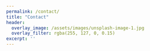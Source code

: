 ```yaml
---
permalink: /contact/
title: "Contact"
header:
  overlay_image: /assets/images/unsplash-image-1.jpg
  overlay_filter: rgba(255, 127, 0, 0.15)
excerpt: ''
---
```

